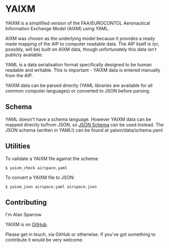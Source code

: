 YAIXM
=====

YAIXM is a simplified version of the FAA/EUROCONTOL Aeronautical
Information Exchange Model (AIXM) using YAML.

AIXM was chosen as the underlying model because it provides a ready made
mapping of the AIP to computer readable data. The AIP itself is (or,
possibly, will be) built on AIXM data, though unfortunately this data
isn't publicly available.

YAML is a data serialisation format specifically designed to be human
readable and writable. This is important - YAIXM data is entered manually
from the AIP.

YAIXM data can be parsed directly (YAML libraries are available for all
common computer languages) or converted to JSON before parsing.

Schema
------

YAML doesn't have a schema language. However YAIXM data can
be mapped directly to/from JSON, so [JSON Schema](http://json-schema.org/)
can be used instead. The JSON schema (written in YAML!) can be found at
yaixm/data/schema.yaml

Utilities
---------

To validate a YAIXM file against the schema:

    $ yaixm_check airspace.yaml

To convert a YAIXM file to JSON:

    $ yaixm_json airspace.yaml airspace.json

Contributing
------------

I'm Alan Sparrow

YAIXM is on [GitHub](https://github.com/ahsparrow/yaixm).

Please get in touch, via GitHub or otherwise. If you've got something
to contribute it would be very welcome.
